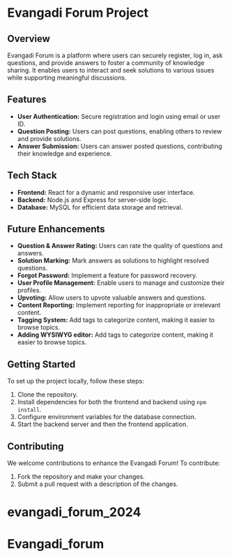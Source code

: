 # Evangadi Forum Project

## Overview
Evangadi Forum is a platform where users can securely register, log in, ask questions, and provide answers to foster a community of knowledge sharing. It enables users to interact and seek solutions to various issues while supporting meaningful discussions.

## Features
- **User Authentication:** Secure registration and login using email or user ID.
- **Question Posting:** Users can post questions, enabling others to review and provide solutions.
- **Answer Submission:** Users can answer posted questions, contributing their knowledge and experience.

## Tech Stack
- **Frontend:** React for a dynamic and responsive user interface.
- **Backend:** Node.js and Express for server-side logic.
- **Database:** MySQL for efficient data storage and retrieval.

## Future Enhancements
- **Question & Answer Rating:** Users can rate the quality of questions and answers.
- **Solution Marking:** Mark answers as solutions to highlight resolved questions.
- **Forgot Password:** Implement a feature for password recovery.
- **User Profile Management:** Enable users to manage and customize their profiles.
- **Upvoting:** Allow users to upvote valuable answers and questions.
- **Content Reporting:** Implement reporting for inappropriate or irrelevant content.
- **Tagging System:** Add tags to categorize content, making it easier to browse topics.
- **Adding WYSIWYG editor:** Add tags to categorize content, making it easier to browse topics.

## Getting Started
To set up the project locally, follow these steps:
1. Clone the repository.
2. Install dependencies for both the frontend and backend using `npm install`.
3. Configure environment variables for the database connection.
4. Start the backend server and then the frontend application.

## Contributing
We welcome contributions to enhance the Evangadi Forum! To contribute:
1. Fork the repository and make your changes.
2. Submit a pull request with a description of the changes.
# evangadi_forum_2024
# Evangadi_forum
